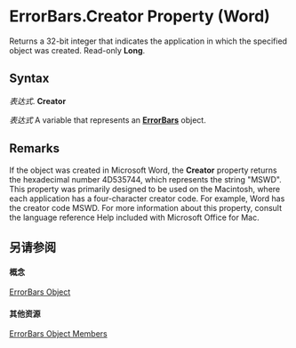 
# ErrorBars.Creator Property (Word)

Returns a 32-bit integer that indicates the application in which the specified object was created. Read-only  **Long**.


## Syntax

 _表达式_. **Creator**

 _表达式_ A variable that represents an **[ErrorBars](33949dd1-48fd-9fff-0bec-1439b65d8e04.md)** object.


## Remarks

If the object was created in Microsoft Word, the  **Creator** property returns the hexadecimal number 4D535744, which represents the string "MSWD". This property was primarily designed to be used on the Macintosh, where each application has a four-character creator code. For example, Word has the creator code MSWD. For more information about this property, consult the language reference Help included with Microsoft Office for Mac.


## 另请参阅


#### 概念


[ErrorBars Object](33949dd1-48fd-9fff-0bec-1439b65d8e04.md)
#### 其他资源


[ErrorBars Object Members](http://msdn.microsoft.com/library/ca98fe1a-4172-170b-f1db-b323d5c51898%28Office.15%29.aspx)